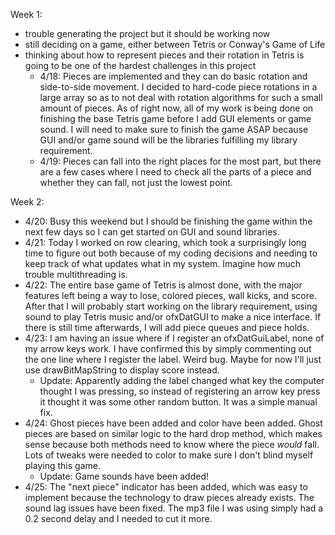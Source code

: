 Week 1:
- trouble generating the project but it should be working now
- still deciding on a game, either between Tetris or Conway's Game of Life
- thinking about how to represent pieces and their rotation in Tetris is going to be one of the hardest
  challenges in this project
  - 4/18: Pieces are implemented and they can do basic rotation and side-to-side movement. 
          I decided to hard-code piece rotations in a large array so as to not deal with rotation 
		  algorithms for such a small amount of pieces. As of right now, all of my work is being done 
		  on finishing the base Tetris game before I add GUI elements or game sound. I will need to 
		  make sure to finish the game ASAP because GUI and/or game sound will be the libraries 
		  fulfilling my library requirement.
  - 4/19: Pieces can fall into the right places for the most part, but there are a few cases where 
		  I need to check all the parts of a piece and whether they can fall, not just the lowest point.

Week 2:
- 4/20: Busy this weekend but I should be finishing the game within the next few days so I can get 
        started on GUI and sound libraries.
- 4/21: Today I worked on row clearing, which took a surprisingly long time to figure out
        both because of my coding decisions and needing to keep track of what updates what in my
		system. Imagine how much trouble multithreading is.
- 4/22: The entire base game of Tetris is almost done, with the major features left being a way to lose,
        colored pieces, wall kicks, and score. After that I will probably start working on the library
		requirement, using sound to play Tetris music and/or ofxDatGUI to make a nice interface. If there
		is still time afterwards, I will add piece queues and piece holds.
- 4/23: I am having an issue where if I register an ofxDatGuiLabel, none of my arrow keys work. I have 
        confirmed this by simply commenting out the one line where I register the label. Weird bug. Maybe 
		for now I'll just use drawBitMapString to display score instead.
  - Update: Apparently adding the label changed what key the computer thought I was pressing, 
            so instead of registering an arrow key press it thought it was some other random button. It 
			was a simple manual fix.
- 4/24: Ghost pieces have been added and color have been added. Ghost pieces are based on similar logic
        to the hard drop method, which makes sense because both methods need to know where the piece *would*
		fall. Lots of tweaks were needed to color to make sure I don't blind myself playing this game.
  - Update: Game sounds have been added!
- 4/25: The "next piece" indicator has been added, which was easy to implement because the technology
        to draw pieces already exists. The sound lag issues have been fixed. The mp3 file I was using 
		simply had a 0.2 second delay and I needed to cut it more.
